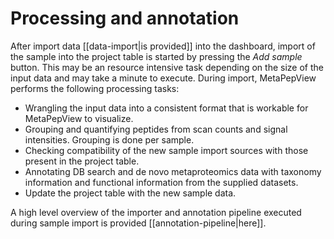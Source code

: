# Processing and annotation

After import data [[data-import|is provided]] into the dashboard, import of the sample into the project table is started by pressing the *Add sample* button. This may be an resource intensive task depending on the size of the input data and may take a minute to execute. During import, MetaPepView performs the following processing tasks:

- Wrangling the input data into a consistent format that is workable for MetaPepView to visualize.
- Grouping and quantifying peptides from scan counts and signal intensities. Grouping is done per sample.
- Checking compatibility of the new sample import sources with those present in the project table.
- Annotating DB search and de novo metaproteomics data with taxonomy information and functional information from the supplied datasets.
- Update the project table with the new sample data.

A high level overview of the importer and annotation pipeline executed during sample import is provided [[annotation-pipeline|here]]. 